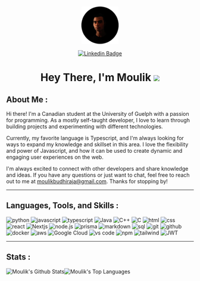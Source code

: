 <p align="center"><img src="images/profile%20picture.png" width="100"/></p>
<p align="center">
<a href="https://www.linkedin.com/in/moulikbudhiraja"><img src="https://img.shields.io/badge/LinkedIn-0077B5?style=for-the-badge&logo=linkedin&logoColor=white" alt="Linkedin Badge"/></a>
</p>

<h1 align="center">Hey There, I'm Moulik <img src="https://media.giphy.com/media/hvRJCLFzcasrR4ia7z/giphy.gif" width="40"></h1>

## About Me :

Hi there! I'm a Canadian student at the University of Guelph with a passion for programming. As a mostly self-taught developer, I love to learn through building projects and experimenting with different technologies.

Currently, my favorite language is Typescript, and I'm always looking for ways to expand my knowledge and skillset in this area. I love the flexibility and power of Javascript, and how it can be used to create dynamic and engaging user experiences on the web.

I'm always excited to connect with other developers and share knowledge and ideas. If you have any questions or just want to chat, feel free to reach out to me at moulikbudhiraja@gmail.com. Thanks for stopping by!

---

## Languages, Tools, and Skills :

<div align="left">
<img src="https://img.shields.io/badge/python-3776AB?style=for-the-badge&logo=python&logoColor=white" alt="python" />
<img src="https://img.shields.io/badge/JavaScript-F7DF1E?style=for-the-badge&logo=javascript&logoColor=black" alt="javascript" />
<img src="https://img.shields.io/badge/TypeScript-3178C6?style=for-the-badge&logo=typescript&logoColor=white" alt="typescript" />
<img src="https://img.shields.io/badge/java-%23ED8B00.svg?style=for-the-badge&logo=java&logoColor=white" alt="Java"/>
<img src="https://img.shields.io/badge/c++-%2300599C.svg?style=for-the-badge&logo=c%2B%2B&logoColor=white" alt="C++"/>
<img src="https://img.shields.io/badge/c-%2300599C.svg?style=for-the-badge&logo=c&logoColor=white" alt="C"/>
<img src="https://img.shields.io/badge/HTML-E34F26?style=for-the-badge&logo=html5&logoColor=white" alt="html" />
<img src="https://img.shields.io/badge/css-1572B6?style=for-the-badge&logo=css3&logoColor=white" alt="css" />
<img src="https://img.shields.io/badge/React-61DAFB?style=for-the-badge&logo=react&logoColor=black" alt="react" />
<img src="https://img.shields.io/badge/Next-black?style=for-the-badge&logo=next.js&logoColor=white" alt="Nextjs" />
<img src="https://img.shields.io/badge/node.js-339933?style=for-the-badge&logo=node-dot-js&logoColor=white" alt="node.js" />
<img src="https://img.shields.io/badge/Prisma-3982CE?style=for-the-badge&logo=Prisma&logoColor=white" alt="prisma" />
<img src="https://img.shields.io/badge/Markdown-000000?style=for-the-badge&logo=markdown&logoColor=white" alt="markdown" />
<img src="https://img.shields.io/badge/SQL-407AFC?style=for-the-badge&logo=icloud&logoColor=white" alt="sql" />
<img src="https://img.shields.io/badge/Git-F05032?style=for-the-badge&logo=git&logoColor=white" alt="git" />
<img src="https://img.shields.io/badge/GitHub-100000?style=for-the-badge&logo=github&logoColor=white" alt="github" />
<img src="https://img.shields.io/badge/docker-%230db7ed.svg?style=for-the-badge&logo=docker&logoColor=white" alt="docker" />
<img src="https://img.shields.io/badge/AWS-%23FF9900.svg?style=for-the-badge&logo=amazon-aws&logoColor=white" alt="aws" />
<img src="https://img.shields.io/badge/GoogleCloud-%234285F4.svg?style=for-the-badge&logo=google-cloud&logoColor=white" alt="Google Cloud" />
<img src="https://img.shields.io/badge/vs%20code-007ACC?style=for-the-badge&logo=visual%20studio%20code&logoColor=white" alt="vs code" />
<img src="https://img.shields.io/badge/npm-CB3837?style=for-the-badge&logo=npm&logoColor=white" alt="npm" />
<img src="https://img.shields.io/badge/tailwindcss-%2338B2AC.svg?style=for-the-badge&logo=tailwind-css&logoColor=white" alt="tailwind" />
<img src="https://img.shields.io/badge/JWT-black?style=for-the-badge&logo=JSON%20web%20tokens" alt="JWT" />

</div>

---

## Stats :

<div align="center">
<img src="https://github-readme-stats.vercel.app/api?username=Moulik-Budhiraja&count_private=true&theme=transparent&border_color=30363d&include_all_commits=true&show_icons=true&text_bold=false&card_width=350" alt="Moulik's Github Stats" align="left"></img>

<img src="https://github-readme-stats.vercel.app/api/top-langs/?username=Moulik-Budhiraja&layout=compact&theme=transparent&border_color=30363d&langs_count=8&card_width=340" height="194" alt="Moulik's Top Languages" align="left"></img>

</div>

<br/>
<br/>
<br/>
<br/>
<br/>
<br/>
<br/>
<br/>
<br/>
<br/>

<p align="center"><img src="https://komarev.com/ghpvc/?username=Moulik-Budhiraja&style=for-the-badge&color=blue" alt=""></p>

<!--- ![Moulik's Github Stats](https://github-readme-stats.vercel.app/api?username=Moulik-Budhiraja&count_private=true&theme=transparent&border_color=30363d&include_all_commits=true)

![Top Langs](https://github-readme-stats.vercel.app/api/top-langs/?username=Moulik-Budhiraja&layout=compact&theme=transparent&border_color=30363d) --->

<!---
Moulik-Budhiraja/Moulik-Budhiraja is a ✨ special ✨ repository because its `README.md` (this file) appears on your GitHub profile.
You can click the Preview link to take a look at your changes.
--->
